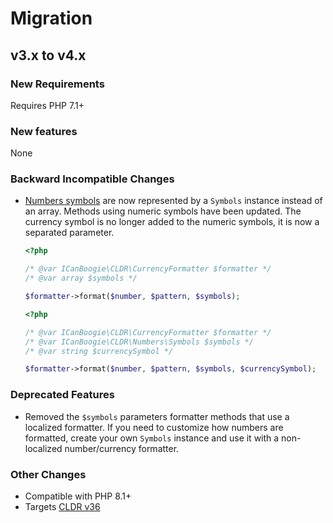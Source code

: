 # Migration

## v3.x to v4.x

### New Requirements

Requires PHP 7.1+

### New features

None

### Backward Incompatible Changes

- [Numbers symbols](https://unicode.org/reports/tr35/tr35-numbers.html#Number_Symbols) are now
  represented by a `Symbols` instance instead of an array. Methods using numeric symbols have been
  updated. The currency symbol is no longer added to the numeric symbols, it is now a separated
  parameter.

	```php
	<?php

	/* @var ICanBoogie\CLDR\CurrencyFormatter $formatter */
	/* @var array $symbols */

	$formatter->format($number, $pattern, $symbols);
	```

	```php
	<?php

	/* @var ICanBoogie\CLDR\CurrencyFormatter $formatter */
	/* @var ICanBoogie\CLDR\Numbers\Symbols $symbols */
	/* @var string $currencySymbol */

	$formatter->format($number, $pattern, $symbols, $currencySymbol);
	```

### Deprecated Features

- Removed the `$symbols` parameters formatter methods that use a localized formatter. If you need to
  customize how numbers are formatted, create your own `Symbols` instance and use it with a
  non-localized number/currency formatter.

### Other Changes

- Compatible with PHP 8.1+
- Targets [CLDR v36](http://cldr.unicode.org/index/downloads/cldr-36)
